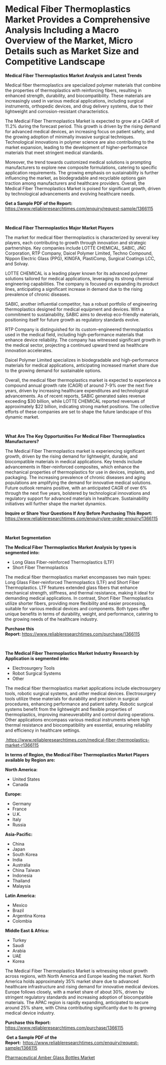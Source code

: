 <p><h1>Medical Fiber Thermoplastics Market Provides a Comprehensive Analysis Including a Macro Overview of the Market, Micro Details such as Market Size and Competitive Landscape</h1></p><p><strong>Medical Fiber Thermoplastics Market Analysis and Latest Trends</strong></p>
<p><p>Medical fiber thermoplastics are specialized polymer materials that combine the properties of thermoplastics with reinforcing fibers, resulting in enhanced strength, durability, and biocompatibility. These materials are increasingly used in various medical applications, including surgical instruments, orthopedic devices, and drug delivery systems, due to their lightweight and corrosion-resistant characteristics.</p><p>The Medical Fiber Thermoplastics Market is expected to grow at a CAGR of 11.2% during the forecast period. This growth is driven by the rising demand for advanced medical devices, an increasing focus on patient safety, and the growing adoption of minimally invasive surgical techniques. Technological innovations in polymer science are also contributing to the market expansion, leading to the development of higher-performance materials that meet stringent medical standards. </p><p>Moreover, the trend towards customized medical solutions is prompting manufacturers to explore new composite formulations, catering to specific application requirements. The growing emphasis on sustainability is further influencing the market, as biodegradable and recyclable options gain traction among manufacturers and healthcare providers. Overall, the Medical Fiber Thermoplastics Market is poised for significant growth, driven by technological advancements and evolving healthcare needs.</p></p>
<p><strong>Get a Sample PDF of the Report:&nbsp;</strong> <a href="https://www.reliableresearchtimes.com/enquiry/request-sample/1366115?utm_campaign=3257&utm_medium=2&utm_source=Github&utm_content=ia&utm_term=22032025&utm_id=medical-fiber-thermoplastics">https://www.reliableresearchtimes.com/enquiry/request-sample/1366115</a></p>
<p>&nbsp;</p>
<p><strong>Medical Fiber Thermoplastics Major Market Players</strong></p>
<p><p>The market for medical fiber thermoplastics is characterized by several key players, each contributing to growth through innovation and strategic partnerships. Key companies include LOTTE CHEMICAL, SABIC, JNC Corporation, RTP Company, Daicel Polymer Limited, Techno Compound, Nippon Electric Glass (PPG), KINGFA, PlastiComp, Surgical Coatings LCC, and Solvay.</p><p>LOTTE CHEMICAL is a leading player known for its advanced polymer solutions tailored for medical applications, leveraging its strong chemical engineering capabilities. The company is focused on expanding its product lines, anticipating a significant increase in demand due to the rising prevalence of chronic diseases.</p><p>SABIC, another influential competitor, has a robust portfolio of engineering thermoplastics designed for medical equipment and devices. With a commitment to sustainability, SABIC aims to develop eco-friendly materials, positioning itself for future growth as regulatory standards evolve.</p><p>RTP Company is distinguished for its custom-engineered thermoplastics used in the medical field, including high-performance materials that enhance device reliability. The company has witnessed significant growth in the medical sector, projecting a continued upward trend as healthcare innovation accelerates.</p><p>Daicel Polymer Limited specializes in biodegradable and high-performance materials for medical applications, anticipating increased market share due to the growing demand for sustainable options.</p><p>Overall, the medical fiber thermoplastics market is expected to experience a compound annual growth rate (CAGR) of around 7-9% over the next five years, driven by increasing healthcare expenditures and technological advancements. As of recent reports, SABIC generated sales revenue exceeding $30 billion, while LOTTE CHEMICAL reported revenues of approximately $22 billion, indicating strong market positions. The collective efforts of these companies are set to shape the future landscape of this dynamic market.</p></p>
<p>&nbsp;</p>
<p><strong>What Are The Key Opportunities For Medical Fiber Thermoplastics Manufacturers?</strong></p>
<p><p>The Medical Fiber Thermoplastics market is experiencing significant growth, driven by the rising demand for lightweight, durable, and biocompatible materials in medical applications. Key trends include advancements in fiber-reinforced composites, which enhance the mechanical properties of thermoplastics for use in devices, implants, and packaging. The increasing prevalence of chronic diseases and aging populations are amplifying the demand for innovative medical solutions. Future outlook remains positive, with an anticipated CAGR of over 6% through the next five years, bolstered by technological innovations and regulatory support for advanced materials in healthcare. Sustainability initiatives will further shape the market dynamics.</p></p>
<p><strong>Inquire or Share Your Questions If Any Before Purchasing This Report:</strong> <a href="https://www.reliableresearchtimes.com/enquiry/pre-order-enquiry/1366115?utm_campaign=3257&utm_medium=2&utm_source=Github&utm_content=ia&utm_term=22032025&utm_id=medical-fiber-thermoplastics">https://www.reliableresearchtimes.com/enquiry/pre-order-enquiry/1366115</a></p>
<p>&nbsp;</p>
<p><strong>Market Segmentation</strong></p>
<p><strong>The Medical Fiber Thermoplastics Market Analysis by types is segmented into:</strong></p>
<p><ul><li>Long Glass Fiber-reinforced Thermoplastics (LTF)</li><li>Short Fiber Thermoplastics</li></ul></p>
<p><p>The medical fiber thermoplastics market encompasses two main types: Long Glass Fiber-reinforced Thermoplastics (LTF) and Short Fiber Thermoplastics. LTF features extended glass fibers that enhance mechanical strength, stiffness, and thermal resistance, making it ideal for demanding medical applications. In contrast, Short Fiber Thermoplastics utilize shorter fibers, providing more flexibility and easier processing, suitable for various medical devices and components. Both types offer unique benefits in terms of durability, weight, and performance, catering to the growing needs of the healthcare industry.</p></p>
<p><strong>Purchase this Report:&nbsp;</strong><a href="https://www.reliableresearchtimes.com/purchase/1366115?utm_campaign=3257&utm_medium=2&utm_source=Github&utm_content=ia&utm_term=22032025&utm_id=medical-fiber-thermoplastics">https://www.reliableresearchtimes.com/purchase/1366115</a></p>
<p>&nbsp;</p>
<p><strong>The Medical Fiber Thermoplastics Market Industry Research by Application is segmented into:</strong></p>
<p><ul><li>Electrosurgery Tools</li><li>Robot Surgical Systems</li><li>Other</li></ul></p>
<p><p>The medical fiber thermoplastics market applications include electrosurgery tools, robotic surgical systems, and other medical devices. Electrosurgery tools utilize these materials for durability and precision in surgical procedures, enhancing performance and patient safety. Robotic surgical systems benefit from the lightweight and flexible properties of thermoplastics, improving maneuverability and control during operations. Other applications encompass various medical instruments where high thermal resistance and biocompatibility are essential, ensuring reliability and efficiency in healthcare settings.</p></p>
<p><a href="https://www.reliableresearchtimes.com/medical-fiber-thermoplastics-market-r1366115?utm_campaign=3257&utm_medium=2&utm_source=Github&utm_content=ia&utm_term=22032025&utm_id=medical-fiber-thermoplastics">&nbsp;https://www.reliableresearchtimes.com/medical-fiber-thermoplastics-market-r1366115</a></p>
<p><strong>In terms of Region, the Medical Fiber Thermoplastics Market Players available by Region are:</strong></p>
<p>
    <p> <strong> North America: </strong>
        <ul>
            <li>United States</li>
            <li>Canada</li>
        </ul>
        </p> 
    <p> <strong> Europe: </strong>
        <ul>
            <li>Germany</li>
            <li>France</li>
            <li>U.K.</li>
            <li>Italy</li>
            <li>Russia</li>
        </ul>
        </p> 
    <p> <strong> Asia-Pacific: </strong>
        <ul>
            <li>China</li>
            <li>Japan</li>
            <li>South Korea</li>
            <li>India</li>
            <li>Australia</li>
            <li>China Taiwan</li>
            <li>Indonesia</li>
            <li>Thailand</li>
            <li>Malaysia</li>
        </ul>
        </p> 
    <p> <strong> Latin America: </strong>
        <ul>
            <li>Mexico</li>
            <li>Brazil</li>
            <li>Argentina Korea</li>
            <li>Colombia</li>
        </ul>
        </p> 
    <p> <strong> Middle East & Africa: </strong>
        <ul>
            <li>Turkey</li>
            <li>Saudi</li>
            <li>Arabia</li>
            <li>UAE</li>
            <li>Korea</li>
        </ul>
    </p>
    </p>
<p><p>The Medical Fiber Thermoplastics Market is witnessing robust growth across regions, with North America and Europe leading the market. North America holds approximately 35% market share due to advanced healthcare infrastructure and rising demand for innovative medical devices. Europe follows closely, with a market share of about 30%, driven by stringent regulatory standards and increasing adoption of biocompatible materials. The APAC region is rapidly expanding, anticipated to secure around 25% share, with China contributing significantly due to its growing medical device industry.</p></p>
<p><strong>Purchase this Report: </strong><a href="https://www.reliableresearchtimes.com/purchase/1366115?utm_campaign=3257&utm_medium=2&utm_source=Github&utm_content=ia&utm_term=22032025&utm_id=medical-fiber-thermoplastics">https://www.reliableresearchtimes.com/purchase/1366115</a></p>
<p>&nbsp;<strong>Get a Sample PDF of the Report:&nbsp;&nbsp;</strong><a href="https://www.reliableresearchtimes.com/enquiry/request-sample/1366115?utm_campaign=3257&utm_medium=2&utm_source=Github&utm_content=ia&utm_term=22032025&utm_id=medical-fiber-thermoplastics">https://www.reliableresearchtimes.com/enquiry/request-sample/1366115</a></p>
<p><strong></strong></p>
<p><p><a href="https://github.com/guleealhani/Market-Research-Report-List-1/blob/main/pharmaceutical-amber-glass-bottles-market.md?utm_campaign=3257&utm_medium=2&utm_source=Github&utm_content=ia&utm_term=22032025&utm_id=medical-fiber-thermoplastics">Pharmaceutical Amber Glass Bottles Market</a></p></p>